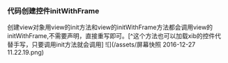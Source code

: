 ### 代码创建控件initWithFrame
创建view对象用view的init方法和view的initWithFrame方法都会调用view的initWithFrame,不需要声明，直接重写即可。[^这个方法也可以加载xib的控件代替手写，只要调用init方法就会调用]
![](/assets/屏幕快照 2016-12-27 11.22.19.png)